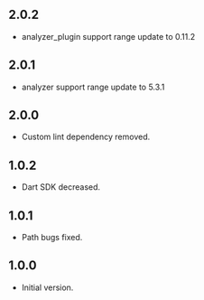 ## 2.0.2

- analyzer_plugin support range update to 0.11.2

## 2.0.1

- analyzer support range update to 5.3.1

## 2.0.0

- Custom lint dependency removed.

## 1.0.2

- Dart SDK decreased.

## 1.0.1

- Path bugs fixed.

## 1.0.0

- Initial version.
